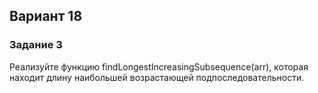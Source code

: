 ## Вариант 18
### Задание 3
Реализуйте функцию findLongestIncreasingSubsequence(arr), которая
находит длину наибольшей возрастающей подпоследовательности.
